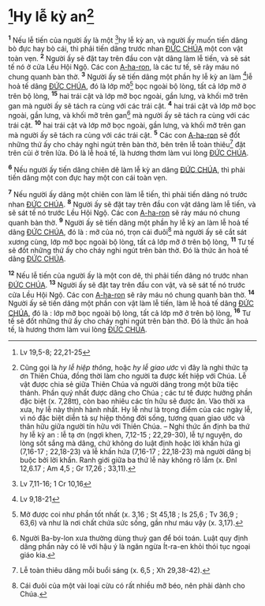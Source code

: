 # [^1*]Hy lễ kỳ an[^1]
<sup><b>1</b></sup> Nếu lễ tiến của người ấy là một [^2*]hy lễ kỳ an, và người ấy muốn tiến dâng bò đực hay bò cái, thì phải tiến dâng trước nhan [ĐỨC CHÚA]() một con vật toàn vẹn. <sup><b>2</b></sup> Người ấy sẽ đặt tay trên đầu con vật dâng làm lễ tiến, và sẽ sát tế nó ở cửa Lều Hội Ngộ. Các con [A-ha-ron](), là các tư tế, sẽ rảy máu nó chung quanh bàn thờ. <sup><b>3</b></sup> Người ấy sẽ tiến dâng một phần hy lễ kỳ an làm [^3*]lễ hoả tế dâng [ĐỨC CHÚA](), đó là lớp mỡ[^2] bọc ngoài bộ lòng, tất cả lớp mỡ ở trên bộ lòng, <sup><b>15</b></sup> hai trái cật và lớp mỡ bọc ngoài, gần lưng, và khối mỡ trên gan mà người ấy sẽ tách ra cùng với các trái cật. <sup><b>4</b></sup> hai trái cật và lớp mỡ bọc ngoài, gần lưng, và khối mỡ trên gan[^3] mà người ấy sẽ tách ra cùng với các trái cật. <sup><b>10</b></sup> hai trái cật và lớp mỡ bọc ngoài, gần lưng, và khối mỡ trên gan mà người ấy sẽ tách ra cùng với các trái cật. <sup><b>5</b></sup> Các con [A-ha-ron]() sẽ đốt những thứ ấy cho cháy nghi ngút trên bàn thờ, bên trên lễ toàn thiêu[^4] đặt trên củi ở trên lửa. Đó là lễ hoả tế, là hương thơm làm vui lòng [ĐỨC CHÚA]().

<sup><b>6</b></sup> Nếu người ấy tiến dâng chiên dê làm lễ kỳ an dâng [ĐỨC CHÚA](), thì phải tiến dâng một con đực hay một con cái toàn vẹn.

<sup><b>7</b></sup> Nếu người ấy dâng một chiên con làm lễ tiến, thì phải tiến dâng nó trước nhan [ĐỨC CHÚA](). <sup><b>8</b></sup> Người ấy sẽ đặt tay trên đầu con vật dâng làm lễ tiến, và sẽ sát tế nó trước Lều Hội Ngộ. Các con [A-ha-ron]() sẽ rảy máu nó chung quanh bàn thờ. <sup><b>9</b></sup> Người ấy sẽ tiến dâng một phần hy lễ kỳ an làm lễ hoả tế dâng [ĐỨC CHÚA](), đó là : mỡ của nó, trọn cái đuôi[^5] mà người ấy sẽ cắt sát xương cùng, lớp mỡ bọc ngoài bộ lòng, tất cả lớp mỡ ở trên bộ lòng, <sup><b>11</b></sup> Tư tế sẽ đốt những thứ ấy cho cháy nghi ngút trên bàn thờ. Đó là thức ăn hoả tế dâng [ĐỨC CHÚA]().

<sup><b>12</b></sup> Nếu lễ tiến của người ấy là một con dê, thì phải tiến dâng nó trước nhan [ĐỨC CHÚA](). <sup><b>13</b></sup> Người ấy sẽ đặt tay trên đầu con vật, và sẽ sát tế nó trước cửa Lều Hội Ngộ. Các con [A-ha-ron]() sẽ rảy máu nó chung quanh bàn thờ. <sup><b>14</b></sup> Người ấy sẽ tiến dâng một phần con vật làm lễ tiến, làm lễ hoả tế dâng [ĐỨC CHÚA](), đó là : lớp mỡ bọc ngoài bộ lòng, tất cả lớp mỡ ở trên bộ lòng, <sup><b>16</b></sup> Tư tế sẽ đốt những thứ ấy cho cháy nghi ngút trên bàn thờ. Đó là thức ăn hoả tế, là hương thơm làm vui lòng [ĐỨC CHÚA]().

[^1]: Cũng gọi là *hy lễ hiệp thông*, hoặc *hy lễ giao ước* vì đây là nghi thức tạ ơn Thiên Chúa, đồng thời làm cho người ta được kết hiệp với Chúa. Lễ vật được chia sẻ giữa Thiên Chúa và người dâng trong một bữa tiệc thánh. Phần quý nhất được dâng cho Chúa ; các tư tế được hưởng phần đặc biệt (x. 7,28tt), còn bao nhiêu các tín hữu sẽ được ăn. Vào thời xa xưa, hy lễ này thịnh hành nhất. Hy lễ như là trọng điểm của các ngày lễ, vì nó đặc biệt diễn tả sự hiệp thông đời sống, tương quan giao ước và thân hữu giữa người tín hữu với Thiên Chúa. – Nghi thức ấn định ba thứ hy lễ kỳ an : lễ tạ ơn (ngợi khen, 7,12-15 ; 22,29-30), lễ tự nguyện, do lòng sốt sắng mà dâng, chứ không do luật định hoặc lời khấn hứa gì (7,16-17 ; 22,18-23) và lễ khấn hứa (7,16-17 ; 22,18-23) mà người dâng bị buộc bởi lời khấn. Ranh giới giữa ba thứ lễ này không rõ lắm (x. Đnl 12,6.17 ; Am 4,5 ; Gr 17,26 ; 33,11).
[^2]: Mở được coi như phần tốt nhất (x. 3,16 ; St 45,18 ; Is 25,6 ; Tv 36,9 ; 63,6) và như là nơi chất chứa sức sống, gần như máu vậy (x. 3,17).
[^3]: Người Ba-by-lon xưa thường dùng thuỳ gan để bói toán. Luật quy định dâng phần này có lẽ với hậu ý là ngăn ngừa Ít-ra-en khỏi thói tục ngoại giáo kia.
[^4]: Lễ toàn thiêu dâng mỗi buổi sáng (x. 6,5 ; Xh 29,38-42).
[^5]: Cái đuôi của một vài loại cừu có rất nhiều mỡ béo, nên phải dành cho Chúa.
[^1*]: Lv 19,5-8; 22,21-25
[^2*]: Lv 7,11-16; 1 Cr 10,16
[^3*]: Lv 9,18-21